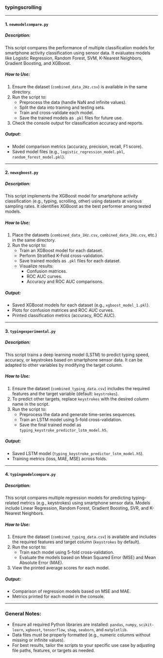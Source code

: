 ### typingscrolling
---

#### **1. `newmodelcompare.py`**
##### **Description:**
This script compares the performance of multiple classification models for smartphone activity classification using sensor data. It evaluates models like Logistic Regression, Random Forest, SVM, K-Nearest Neighbors, Gradient Boosting, and XGBoost.

##### **How to Use:**
1. Ensure the dataset (`combined_data_2Hz.csv`) is available in the same directory.
2. Run the script to:
   - Preprocess the data (handle NaN and infinite values).
   - Split the data into training and testing sets.
   - Train and cross-validate each model.
   - Save the trained models as `.pkl` files for future use.
3. Check the console output for classification accuracy and reports.

##### **Output:**
- Model comparison metrics (accuracy, precision, recall, F1 score).
- Saved model files (e.g., `logistic_regression_model.pkl`, `random_forest_model.pkl`).

---

#### **2. `newxgboost.py`**
##### **Description:**
This script implements the XGBoost model for smartphone activity classification (e.g., typing, scrolling, other) using datasets at various sampling rates. It identifies XGBoost as the best performer among tested models.

##### **How to Use:**
1. Place the datasets (`combined_data_1Hz.csv`, `combined_data_2Hz.csv`, etc.) in the same directory.
2. Run the script to:
   - Train an XGBoost model for each dataset.
   - Perform Stratified K-Fold cross-validation.
   - Save trained models as `.pkl` files for each dataset.
   - Visualize results:
     - Confusion matrices.
     - ROC AUC curves.
     - Accuracy and ROC AUC comparisons.

##### **Output:**
- Saved XGBoost models for each dataset (e.g., `xgboost_model_1.pkl`).
- Plots for confusion matrices and ROC AUC curves.
- Printed classification metrics (accuracy, ROC AUC).

---

#### **3. `typingexperimental.py`**
##### **Description:**
This script trains a deep learning model (LSTM) to predict typing speed, accuracy, or keystrokes based on smartphone sensor data. It can be adapted to other variables by modifying the target column.

##### **How to Use:**
1. Ensure the dataset (`combined_typing_data.csv`) includes the required features and the target variable (default: `keystrokes`).
2. To predict other targets, replace `keystrokes` with the desired column name in the script.
3. Run the script to:
   - Preprocess the data and generate time-series sequences.
   - Train an LSTM model using 5-fold cross-validation.
   - Save the final trained model as `typing_keystroke_predictor_lstm_model.h5`.

##### **Output:**
- Saved LSTM model (`typing_keystroke_predictor_lstm_model.h5`).
- Training metrics (loss, MAE, MSE) across folds.

---

#### **4. `typingmodelcompare.py`**
##### **Description:**
This script compares multiple regression models for predicting typing-related metrics (e.g., keystrokes) using smartphone sensor data. Models include Linear Regression, Random Forest, Gradient Boosting, SVR, and K-Nearest Neighbors.

##### **How to Use:**
1. Ensure the dataset (`combined_typing_data.csv`) is available and includes the required features and target column (`keystrokes` by default).
2. Run the script to:
   - Train each model using 5-fold cross-validation.
   - Evaluate the models based on Mean Squared Error (MSE) and Mean Absolute Error (MAE).
3. View the printed average scores for each model.

##### **Output:**
- Comparison of regression models based on MSE and MAE.
- Metrics printed for each model in the console.

---

### **General Notes:**
- Ensure all required Python libraries are installed: `pandas`, `numpy`, `scikit-learn`, `xgboost`, `tensorflow`, `shap`, `seaborn`, and `matplotlib`.
- Data files must be properly formatted (e.g., numeric columns without missing or infinite values).
- For best results, tailor the scripts to your specific use case by adjusting file paths, features, or targets as needed.
